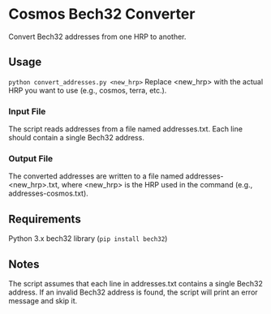 # Cosmos Bech32 Converter

Convert Bech32 addresses from one HRP to another.

## Usage

`python convert_addresses.py <new_hrp>`
Replace <new_hrp> with the actual HRP you want to use (e.g., cosmos, terra, etc.).

### Input File
The script reads addresses from a file named addresses.txt. Each line should contain a single Bech32 address.

### Output File
The converted addresses are written to a file named addresses-<new_hrp>.txt, where <new_hrp> is the HRP used in the command (e.g., addresses-cosmos.txt).

## Requirements
Python 3.x
bech32 library (`pip install bech32`)


## Notes
The script assumes that each line in addresses.txt contains a single Bech32 address.
If an invalid Bech32 address is found, the script will print an error message and skip it.